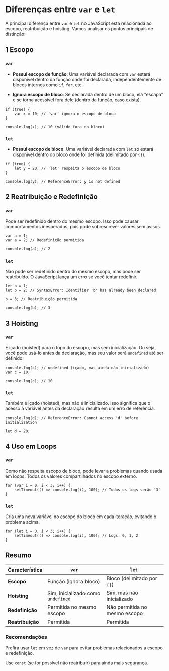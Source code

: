 # Diferenças entre `var` e `let`

A principal diferença entre `var` e `let` no JavaScript está relacionada ao escopo, reatribuição e hoisting. Vamos analisar os pontos principais de distinção:

## 1 Escopo

### `var`

- **Possui escopo de função**: Uma variável declarada com `var` estará disponível dentro da função onde foi declarada, independentemente de blocos internos como `if`, `for`, etc.

- **Ignora escopo de bloco**: Se declarada dentro de um bloco, ela "escapa" e se torna acessível fora dele (dentro da função, caso exista).

```
if (true) {
    var x = 10; // 'var' ignora o escopo de bloco
}

console.log(x); // 10 (válido fora do bloco)
```

### `let`

- **Possui escopo de bloco**: Uma variável declarada com `let` só estará disponível dentro do bloco onde foi definida (delimitado por `{}`).

```
if (true) {
    let y = 20; // 'let' respeita o escopo de bloco
}

console.log(y); // ReferenceError: y is not defined
```

## 2 Reatribuição e Redefinição

### `var`

Pode ser redefinido dentro do mesmo escopo. Isso pode causar comportamentos inesperados, pois pode sobrescrever valores sem avisos.

```
var a = 1;
var a = 2; // Redefinição permitida

console.log(a); // 2
```

### `let`

Não pode ser redefinido dentro do mesmo escopo, mas pode ser reatribuído. O JavaScript lança um erro se você tentar redefinir.

```
let b = 1;
let b = 2; // SyntaxError: Identifier 'b' has already been declared

b = 3; // Reatribuição permitida

console.log(b); // 3
```

## 3 Hoisting

### `var`

É içado (hoisted) para o topo do escopo, mas sem inicialização. Ou seja, você pode usá-lo antes da declaração, mas seu valor será `undefined` até ser definido.

```
console.log(c); // undefined (içado, mas ainda não inicializado)
var c = 10;

console.log(c); // 10
```

### `let`

Também é içado (hoisted), mas não é inicializado. Isso significa que o acesso à variável antes da declaração resulta em um erro de referência.

```
console.log(d); // ReferenceError: Cannot access 'd' before initialization

let d = 20;
```

## 4 Uso em Loops

### `var`

Como não respeita escopo de bloco, pode levar a problemas quando usada em loops. Todos os valores compartilhados no escopo externo.

```
for (var i = 0; i < 3; i++) {
    setTimeout(() => console.log(i), 100); // Todos os logs serão '3'
}
```

### `let`

Cria uma nova variável no escopo do bloco em cada iteração, evitando o problema acima.

```
for (let i = 0; i < 3; i++) {
    setTimeout(() => console.log(i), 100); // Logs: 0, 1, 2
}
```

## Resumo

| Característica      | `var`                          | `let`                          |
|----------------------|--------------------------------|---------------------------------|
| **Escopo**          | Função (ignora bloco)          | Bloco (delimitado por `{}`)    |
| **Hoisting**        | Sim, inicializado como `undefined` | Sim, mas não inicializado     |
| **Redefinição**     | Permitida no mesmo escopo      | Não permitida no mesmo escopo  |
| **Reatribuição**    | Permitida                      | Permitida                      |


### Recomendações

Prefira usar `let` em vez de `var` para evitar problemas relacionados a escopo e redefinição. 

Use `const` (se for possível não reatribuir) para ainda mais segurança.